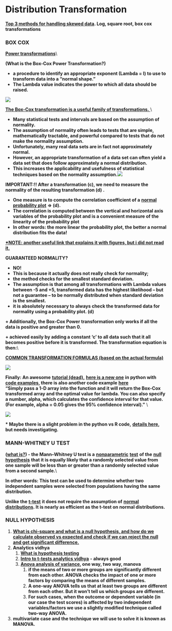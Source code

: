 # Distribution Transformation

[**Top 3 methods for handling skewed data**](https://towardsdatascience.com/top-3-methods-for-handling-skewed-data-1334e0debf45)**. Log, square root, box cox transformations**

### **BOX COX**

[**Power transformations**](https://machinelearningmastery.com/power-transforms-with-scikit-learn/?fbclid=IwAR37SGKEXWQ\_39qZLKAQ5WunSECo0JXsd3qgz3dPGITTGcVwHJla-\_7GLKg)\


**(What is the Box-Cox Power Transformation?)**&#x20;

* **a procedure to identify an appropriate exponent (Lambda = l) to use to transform data into a “normal shape.”**
* **The Lambda value indicates the power to which all data should be raised.**

![](https://lh5.googleusercontent.com/3OZx1GhRUjnDqpD91pEYoXMCSq9aYtf\_6IIBgMJRj680OYddZlNachWfRfTVyB1TJlhzwQ\_m6iAINfTU2VSn4QoXwPbZPBNoQm7SQ4ijWw2001kCNKAVvKhpLpotNL\_btUEo8cui)

[**The Box-Cox transformation is a useful family of transformations.** ](http://www.itl.nist.gov/div898/handbook/eda/section3/eda336.htm)\


* **Many statistical tests and intervals are based on the assumption of normality.**&#x20;
* **The assumption of normality often leads to tests that are simple, mathematically tractable, and powerful compared to tests that do not make the normality assumption.**&#x20;
* **Unfortunately, many real data sets are in fact not approximately normal.**&#x20;
* **However, an appropriate transformation of a data set can often yield a data set that does follow approximately a normal distribution.**
* &#x20;**This increases the applicability and usefulness of statistical techniques based on the normality assumption.**![](https://lh6.googleusercontent.com/zPpR\_hjhoZZkL5BjkI1n20Lu2AQW4PaY9sGgUDXr9dptmTHx4wK1n\_WpeTc5ACkr7LaQ\_38xHyl9KGO012SdHGpSg1lDmVd4GGgi7R195KEnxJHIMklq-tDcGRsRjj2T4Gs2ezSk)

**IMPORTANT:!! After a transformation (c), we need to measure the normality of the resulting transformation (d) .**&#x20;

* **One measure is to compute the correlation coefficient of a** [**normal probability plot**](http://www.itl.nist.gov/div898/handbook/eda/section3/normprpl.htm) **=> (d).**&#x20;
* **The correlation is computed between the vertical and horizontal axis variables of the probability plot and is a convenient measure of the linearity of the probability plot**&#x20;
* **In other words: the more linear the probability plot, the better a normal distribution fits the data!**

[**\*NOTE: another useful link that explains it with figures, but i did not read it.**](http://blog.minitab.com/blog/applying-statistics-in-quality-projects/how-could-you-benefit-from-a-box-cox-transformation)

**GUARANTEED NORMALITY?**

* **NO!**
* **This is because it actually does not really check for normality;**
* **the method checks for the smallest standard deviation.**
* **The assumption is that among all transformations with Lambda values between -5 and +5, transformed data has the highest likelihood – but not a guarantee – to be normally distributed when standard deviation is the smallest.**&#x20;
* **it is absolutely necessary to always check the transformed data for normality using a probability plot. (d)**

**+ Additionally, the Box-Cox Power transformation only works if all the data is positive and greater than 0.**

**+ achieved easily by adding a constant ‘c’ to all data such that it all becomes positive before it is transformed. The transformation equation is then:**\


[**COMMON TRANSFORMATION FORMULAS (based on the actual formula)**](http://www.statisticshowto.com/box-cox-transformation/)

![](https://lh4.googleusercontent.com/Vw2mhxsDDXw5qnI-WbQ7cCdeLW7TKQ\_A4KL95c6UhkvyCsOC4vO7AfqsvN1Uw32Mz1cR8bAtxUld4ui-v1mq74ICcPfQiSe1w1o5JTvhgox3urLj9t9ATAz\_d1RGQv94\_cO\_Ye3b)

**Finally: An awesome** [**tutorial (dead),**](http://www.kmdatascience.com/2017/07/box-cox-transformations-in-python.html) [**here is a new one**](https://towardsdatascience.com/box-cox-transformation-explained-51d745e34203) **in python with** [**code examples**](https://github.com/kentmacdonald2/Box-Cox-Transformation-Python-Example)**, there is also another code example** [**here**\
](https://stackoverflow.com/questions/33944129/python-library-for-data-scaling-centering-and-box-cox-transformation)**“Simply pass a 1-D array into the function and it will return the Box-Cox transformed array and the optimal value for lambda. You can also specify a number, alpha, which calculates the confidence interval for that value. (For example, alpha = 0.05 gives the 95% confidence interval).”** \


![](https://lh6.googleusercontent.com/kbGUwNoKCtOEvSu02zfiJMmEScrFGSW5iuwzvNOm6V4t3OigHiTHtJLqKVzchyVe2MPH3LpsvywhFW3v3-j16dgRHb\_o73rBPk264Z9HSXsCRTZodB\_41YQukSjMVtZ6IQecd2Rk)

**\* Maybe there is a slight problem in the python vs R code,** [**details here**](http://shahramabyari.com/2015/12/21/data-preparation-for-predictive-modeling-resolving-skewness/)**, but needs investigating.**

### **MANN-WHITNEY U TEST**

**(**[**what is?**](https://en.wikipedia.org/wiki/Mann%E2%80%93Whitney\_U\_test)**) - the Mann–Whitney U test  is a** [**nonparametric**](https://en.wikipedia.org/wiki/Nonparametric\_statistics) [**test**](https://en.wikipedia.org/wiki/Statistical\_hypothesis\_test) **of the** [**null hypothesis**](https://en.wikipedia.org/wiki/Null\_hypothesis) **that it is equally likely that a randomly selected value from one sample will be less than or greater than a randomly selected value from a second sample.**\


**In other words: This test can be used to determine whether two independent samples were selected from populations having the same distribution.**&#x20;

**Unlike the** [**t-test**](https://en.wikipedia.org/wiki/T-test) **it does not require the assumption of** [**normal distributions**](https://en.wikipedia.org/wiki/Normal\_distribution)**. It is nearly as efficient as the t-test on normal distributions.**

### **NULL HYPOTHESIS**

1. [**What is chi-square and what is a null hypothesis, and how do we calculate observed vs expected and check if we can reject the null and get significant difference.**](https://medium.com/greyatom/goodness-of-fit-using-chi-square-be5bba375caf)
2. **Analytics vidhya**
   1. [**What is hypothesis testing** ](https://www.analyticsvidhya.com/blog/2015/09/hypothesis-testing-explained/)
   2. [**Intro to t-tests analytics vidhya**](https://www.analyticsvidhya.com/blog/2019/05/statistics-t-test-introduction-r-implementation/?utm\_source=facebook.com\&utm\_medium=social) **- always good**
   3. [**Anova analysis of variance**](https://www.analyticsvidhya.com/blog/2018/01/anova-analysis-of-variance/?utm\_source=facebook.com\&utm\_medium=social\&fbclid=IwAR1lMhaoKevShaIDpNoRNPL-V7y\_LMscZSPG\_0Dp1qvCkhDoJgzyt4fMDKM)**, one way, two way, manova**
      1. &#x20;**if the means of two or more groups are significantly different from each other. ANOVA checks the impact of one or more factors by comparing the means of different samples.**
      2. **A one-way ANOVA tells us that at least two groups are different from each other. But it won’t tell us which groups are different.**
      3. **For such cases, when the outcome or dependent variable (in our case the test scores) is affected by two independent variables/factors we use a slightly modified technique called two-way ANOVA.**
3. **multivariate case and the technique we will use to solve it is known as MANOVA.**
